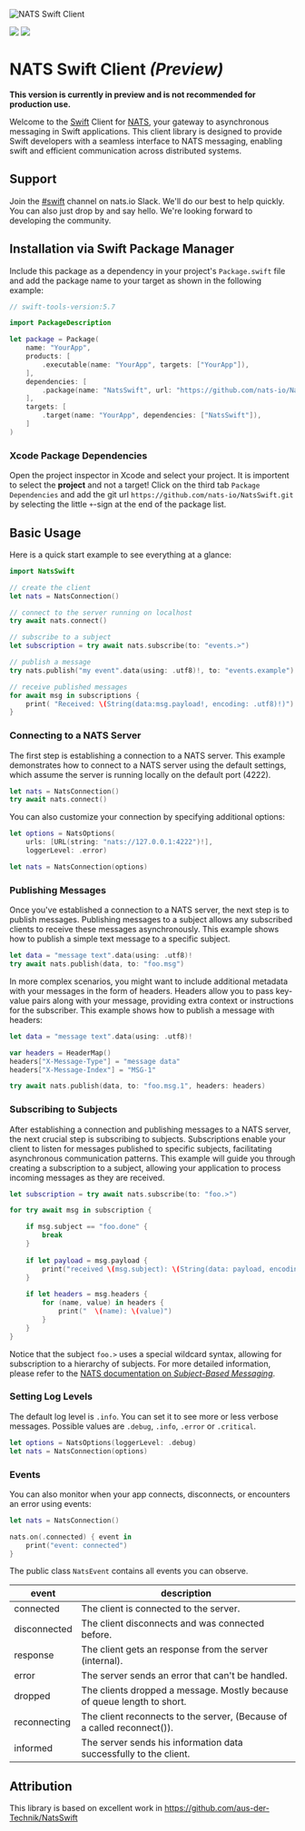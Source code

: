 ![NATS Swift Client](./Resources/Logo@256.png)

[![](https://img.shields.io/endpoint?url=https%3A%2F%2Fswiftpackageindex.com%2Fapi%2Fpackages%2Faus-der-Technik%2Fswifty-nats%2Fbadge%3Ftype%3Dswift-versions)](https://swiftpackageindex.com/aus-der-Technik/swifty-nats) [![](https://img.shields.io/endpoint?url=https%3A%2F%2Fswiftpackageindex.com%2Fapi%2Fpackages%2Faus-der-Technik%2Fswifty-nats%2Fbadge%3Ftype%3Dplatforms)](https://swiftpackageindex.com/aus-der-Technik/swifty-nats)

# NATS Swift Client _(Preview)_

**This version is currently in preview and is not recommended for production use.**

Welcome to the [Swift](https://www.swift.org) Client for [NATS](https://nats.io),
your gateway to asynchronous messaging in Swift applications. This client library
is designed to provide Swift developers with a seamless interface to NATS
messaging, enabling swift and efficient communication across distributed systems.

## Support

Join the [#swift](https://natsio.slack.com/channels/swift) channel on nats.io Slack.
We'll do our best to help quickly. You can also just drop by and say hello. We're looking forward to developing the community.

## Installation via Swift Package Manager

Include this package as a dependency in your project's `Package.swift` file and add the package name to your target as shown in the following example:

```swift
// swift-tools-version:5.7

import PackageDescription

let package = Package(
    name: "YourApp",
    products: [
        .executable(name: "YourApp", targets: ["YourApp"]),
    ],
    dependencies: [
        .package(name: "NatsSwift", url: "https://github.com/nats-io/NatsSwift.git", from: "0.1")
    ],
    targets: [
        .target(name: "YourApp", dependencies: ["NatsSwift"]),
    ]
)

```

### Xcode Package Dependencies

Open the project inspector in Xcode and select your project. It is importent to select the **project** and not a target!
Click on the third tab `Package Dependencies` and add the git url `https://github.com/nats-io/NatsSwift.git` by selecting the little `+`-sign at the end of the package list.

## Basic Usage

Here is a quick start example to see everything at a glance:

```swift
import NatsSwift

// create the client
let nats = NatsConnection()

// connect to the server running on localhost
try await nats.connect()

// subscribe to a subject
let subscription = try await nats.subscribe(to: "events.>")

// publish a message
try nats.publish("my event".data(using: .utf8)!, to: "events.example")

// receive published messages
for await msg in subscriptions {
    print( "Received: \(String(data:msg.payload!, encoding: .utf8)!)")
}
 ```

### Connecting to a NATS Server

The first step is establishing a connection to a NATS server.
This example demonstrates how to connect to a NATS server using the default settings, which assume the server is
running locally on the default port (4222).

```swift
let nats = NatsConnection()
try await nats.connect()
```

You can also customize your connection by specifying additional options:

```swift
let options = NatsOptions(
    urls: [URL(string: "nats://127.0.0.1:4222")!],
    loggerLevel: .error)

let nats = NatsConnection(options)
```

### Publishing Messages

Once you've established a connection to a NATS server, the next step is to publish messages.
Publishing messages to a subject allows any subscribed clients to receive these messages
asynchronously. This example shows how to publish a simple text message to a specific subject.

```swift
let data = "message text".data(using: .utf8)!
try await nats.publish(data, to: "foo.msg")
```

In more complex scenarios, you might want to include additional metadata with your messages in
the form of headers. Headers allow you to pass key-value pairs along with your message, providing
extra context or instructions for the subscriber. This example shows how to publish a
message with headers:

```swift
let data = "message text".data(using: .utf8)!

var headers = HeaderMap()
headers["X-Message-Type"] = "message data"
headers["X-Message-Index"] = "MSG-1"

try await nats.publish(data, to: "foo.msg.1", headers: headers)
```

### Subscribing to Subjects

After establishing a connection and publishing messages to a NATS server, the next crucial step is
subscribing to subjects. Subscriptions enable your client to listen for messages published to
specific subjects, facilitating asynchronous communication patterns. This example
will guide you through creating a subscription to a subject, allowing your application to process
incoming messages as they are received.


```swift
let subscription = try await nats.subscribe(to: "foo.>")

for try await msg in subscription {

    if msg.subject == "foo.done" {
        break
    }
    
    if let payload = msg.payload {
        print("received \(msg.subject): \(String(data: payload, encoding: .utf8) ?? "")")
    }
    
    if let headers = msg.headers {
        for (name, value) in headers {
            print("  \(name): \(value)")
        }
    }
}
```

Notice that the subject `foo.>` uses a special wildcard syntax, allowing for subscription
to a hierarchy of subjects. For more detailed information, please refer to the [NATS documentation
on _Subject-Based Messaging_](https://docs.nats.io/nats-concepts/subjects).

### Setting Log Levels

The default log level is `.info`. You can set it to see more or less verbose messages. Possible values are `.debug`, `.info`, `.error` or `.critical`.

```swift
let options = NatsOptions(loggerLevel: .debug)
let nats = NatsConnection(options)
```

### Events

 You can also monitor when your app connects, disconnects, or encounters an error using events:

```swift
let nats = NatsConnection()

nats.on(.connected) { event in
    print("event: connected")
}
```

The public class `NatsEvent` contains all events you can observe.

| event        | description                                                             |
| ------------ | ----------------------------------------------------------------------- |
| connected    | The client is connected to the server.                                  |
| disconnected | The client disconnects and was connected before.                        |
| response     | The client gets an response from the server (internal).                 |
| error        | The server sends an error that can't be handled.                        |
| dropped      | The clients dropped a message. Mostly because of queue length to short. |
| reconnecting | The client reconnects to the server, (Because of a called reconnect()). |
| informed     | The server sends his information data successfully to the client.       |

## Attribution

This library is based on excellent work in https://github.com/aus-der-Technik/NatsSwift
